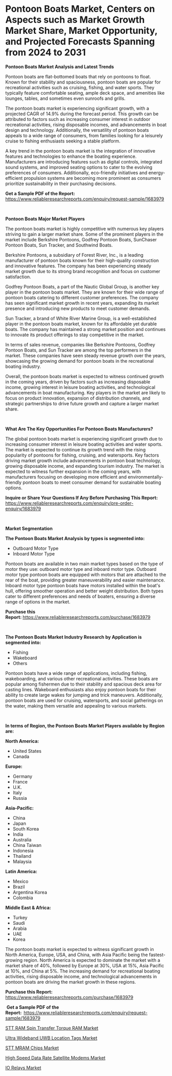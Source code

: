 <p><h1>Pontoon Boats Market, Centers on Aspects such as Market Growth Market Share, Market Opportunity, and Projected Forecasts Spanning from 2024 to 2031</h1></p><p><strong>Pontoon Boats Market Analysis and Latest Trends</strong></p>
<p><p>Pontoon boats are flat-bottomed boats that rely on pontoons to float. Known for their stability and spaciousness, pontoon boats are popular for recreational activities such as cruising, fishing, and water sports. They typically feature comfortable seating, ample deck space, and amenities like lounges, tables, and sometimes even sunroofs and grills.</p><p>The pontoon boats market is experiencing significant growth, with a projected CAGR of 14.9% during the forecast period. This growth can be attributed to factors such as increasing consumer interest in outdoor recreational activities, rising disposable incomes, and advancements in boat design and technology. Additionally, the versatility of pontoon boats appeals to a wide range of consumers, from families looking for a leisurely cruise to fishing enthusiasts seeking a stable platform.</p><p>A key trend in the pontoon boats market is the integration of innovative features and technologies to enhance the boating experience. Manufacturers are introducing features such as digital controls, integrated sound systems, and improved seating options to cater to the evolving preferences of consumers. Additionally, eco-friendly initiatives and energy-efficient propulsion systems are becoming more prominent as consumers prioritize sustainability in their purchasing decisions.</p></p>
<p><strong>Get a Sample PDF of the Report:&nbsp;</strong> <a href="https://www.reliableresearchreports.com/enquiry/request-sample/1683979">https://www.reliableresearchreports.com/enquiry/request-sample/1683979</a></p>
<p>&nbsp;</p>
<p><strong>Pontoon Boats Major Market Players</strong></p>
<p><p>The pontoon boats market is highly competitive with numerous key players striving to gain a larger market share. Some of the prominent players in the market include Berkshire Pontoons, Godfrey Pontoon Boats, SunChaser Pontoon Boats, Sun Tracker, and Southwind Boats.</p><p>Berkshire Pontoons, a subsidiary of Forest River, Inc., is a leading manufacturer of pontoon boats known for their high-quality construction and innovative features. The company has been experiencing steady market growth due to its strong brand recognition and focus on customer satisfaction.</p><p>Godfrey Pontoon Boats, a part of the Nautic Global Group, is another key player in the pontoon boats market. They are known for their wide range of pontoon boats catering to different customer preferences. The company has seen significant market growth in recent years, expanding its market presence and introducing new products to meet customer demands.</p><p>Sun Tracker, a brand of White River Marine Group, is a well-established player in the pontoon boats market, known for its affordable yet durable boats. The company has maintained a strong market position and continues to innovate its product offerings to stay competitive in the market.</p><p>In terms of sales revenue, companies like Berkshire Pontoons, Godfrey Pontoon Boats, and Sun Tracker are among the top performers in the market. These companies have seen steady revenue growth over the years, showcasing the growing demand for pontoon boats in the recreational boating industry.</p><p>Overall, the pontoon boats market is expected to witness continued growth in the coming years, driven by factors such as increasing disposable income, growing interest in leisure boating activities, and technological advancements in boat manufacturing. Key players in the market are likely to focus on product innovation, expansion of distribution channels, and strategic partnerships to drive future growth and capture a larger market share.</p></p>
<p>&nbsp;</p>
<p><strong>What Are The Key Opportunities For Pontoon Boats Manufacturers?</strong></p>
<p><p>The global pontoon boats market is experiencing significant growth due to increasing consumer interest in leisure boating activities and water sports. The market is expected to continue its growth trend with the rising popularity of pontoons for fishing, cruising, and watersports. Key factors driving market growth include advancements in pontoon boat technology, growing disposable income, and expanding tourism industry. The market is expected to witness further expansion in the coming years, with manufacturers focusing on developing more efficient and environmentally-friendly pontoon boats to meet consumer demand for sustainable boating options.</p></p>
<p><strong>Inquire or Share Your Questions If Any Before Purchasing This Report:</strong> <a href="https://www.reliableresearchreports.com/enquiry/pre-order-enquiry/1683979">https://www.reliableresearchreports.com/enquiry/pre-order-enquiry/1683979</a></p>
<p>&nbsp;</p>
<p><strong>Market Segmentation</strong></p>
<p><strong>The Pontoon Boats Market Analysis by types is segmented into:</strong></p>
<p><ul><li>Outboard Motor Type</li><li>Inboard Motor Type</li></ul></p>
<p><p>Pontoon boats are available in two main market types based on the type of motor they use: outboard motor type and inboard motor type. Outboard motor type pontoon boats are equipped with motors that are attached to the rear of the boat, providing greater maneuverability and easier maintenance. Inboard motor type pontoon boats have motors installed within the boat's hull, offering smoother operation and better weight distribution. Both types cater to different preferences and needs of boaters, ensuring a diverse range of options in the market.</p></p>
<p><strong>Purchase this Report:&nbsp;</strong><a href="https://www.reliableresearchreports.com/purchase/1683979">https://www.reliableresearchreports.com/purchase/1683979</a></p>
<p>&nbsp;</p>
<p><strong>The Pontoon Boats Market Industry Research by Application is segmented into:</strong></p>
<p><ul><li>Fishing</li><li>Wakeboard</li><li>Others</li></ul></p>
<p><p>Pontoon boats have a wide range of applications, including fishing, wakeboarding, and various other recreational activities. These boats are popular among fishermen due to their stability and spacious deck area for casting lines. Wakeboard enthusiasts also enjoy pontoon boats for their ability to create large wakes for jumping and trick maneuvers. Additionally, pontoon boats are used for cruising, watersports, and social gatherings on the water, making them versatile and appealing to various markets.</p></p>
<p>&nbsp;</p>
<p><strong>In terms of Region, the Pontoon Boats Market Players available by Region are:</strong></p>
<p>
    <p> <strong> North America: </strong>
        <ul>
            <li>United States</li>
            <li>Canada</li>
        </ul>
        </p> 
    <p> <strong> Europe: </strong>
        <ul>
            <li>Germany</li>
            <li>France</li>
            <li>U.K.</li>
            <li>Italy</li>
            <li>Russia</li>
        </ul>
        </p> 
    <p> <strong> Asia-Pacific: </strong>
        <ul>
            <li>China</li>
            <li>Japan</li>
            <li>South Korea</li>
            <li>India</li>
            <li>Australia</li>
            <li>China Taiwan</li>
            <li>Indonesia</li>
            <li>Thailand</li>
            <li>Malaysia</li>
        </ul>
        </p> 
    <p> <strong> Latin America: </strong>
        <ul>
            <li>Mexico</li>
            <li>Brazil</li>
            <li>Argentina Korea</li>
            <li>Colombia</li>
        </ul>
        </p> 
    <p> <strong> Middle East & Africa: </strong>
        <ul>
            <li>Turkey</li>
            <li>Saudi</li>
            <li>Arabia</li>
            <li>UAE</li>
            <li>Korea</li>
        </ul>
    </p>
    </p>
<p><p>The pontoon boats market is expected to witness significant growth in North America, Europe, USA, and China, with Asia Pacific being the fastest-growing region. North America is expected to dominate the market with a market share of 40%, followed by Europe at 30%, USA at 15%, Asia Pacific at 10%, and China at 5%. The increasing demand for recreational boating activities, rising disposable income, and technological advancements in pontoon boats are driving the market growth in these regions.</p></p>
<p><strong>Purchase this Report: </strong><a href="https://www.reliableresearchreports.com/purchase/1683979">https://www.reliableresearchreports.com/purchase/1683979</a></p>
<p>&nbsp;<strong>Get a Sample PDF of the Report:&nbsp;&nbsp;</strong><a href="https://www.reliableresearchreports.com/enquiry/request-sample/1683979">https://www.reliableresearchreports.com/enquiry/request-sample/1683979</a></p>
<p><strong></strong></p>
<p><p><a href="https://medium.com/@jeanklein09/stt-ram-spin-transfer-torque-ram-market-size-cagr-trends-2024-2030-3bd0ba414479">STT RAM Spin Transfer Torque RAM Market</a></p><p><a href="https://medium.com/@rosiekuhn_28077/ultra-wideband-uwb-location-tags-market-the-key-to-successful-business-strategy-forecast-till-2031-92cc3f8c8b6a">Ultra Wideband UWB Location Tags Market</a></p><p><a href="https://medium.com/@jeanklein09/stt-mram-chips-market-outlook-industry-overview-and-forecast-2024-to-2031-92b268dde28b">STT MRAM Chips Market</a></p><p><a href="https://medium.com/@rosiekuhn_28077/high-speed-data-rate-satellite-modems-market-share-evolution-and-market-growth-trends-2024-2031-68d05c33bc83">High Speed Data Rate Satellite Modems Market</a></p><p><a href="https://medium.com/@rosiekuhn_28077/io-relays-market-analysis-its-cagr-market-segmentation-and-global-industry-overview-77c5185d2328">IO Relays Market</a></p></p>